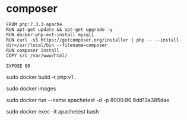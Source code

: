 
# composer
~~~
FROM php:7.3.3-apache
RUN apt-get update && apt-get upgrade -y
RUN docker-php-ext-install mysqli
RUN curl -sS https://getcomposer.org/installer | php -- --install-dir=/usr/local/bin --filename=composer
RUN composer install
COPY src /var/www/html/

EXPOSE 80
~~~
sudo docker build -t php:v1 .

sudo docker images


sudo docker run --name apachetest -d -p 8000:80 6dd13a385dae

sudo docker exec -it apachetest bash
